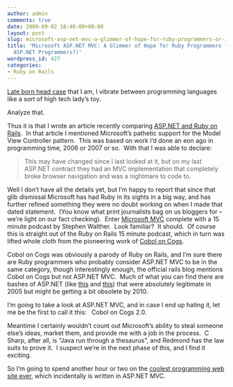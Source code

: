 ```yaml
---
author: admin
comments: true
date: 2009-09-02 18:40:00+00:00
layout: post
slug: microsoft-asp-net-mvc-a-glimmer-of-hope-for-ruby-programmers-or-is-that-asp-net-programmers
title: 'Microsoft ASP.NET MVC: A Glimmer of Hope for Ruby Programmers (or is that
  ASP.NET Programmers?)'
wordpress_id: 427
categories:
- Ruby on Rails
---
```




[Late born head case](http://www.particlewave.com/blog/2009/08/15/late-born-head-case-ponders-microsoft-certification/) that I am, I vibrate between programming languages like a sort of high tech lady’s toy.

Analyze that.

Thus it is that I wrote an article recently comparing [ASP.NET and Ruby on Rails](http://www.particlewave.com/blog/2009/04/19/aspnet-versus-ruby-on-rails/).  In that article I mentioned Microsoft’s pathetic support for the Model View Controller pattern.  This was based on work I’d done an eon ago in programming time, 2006 or 2007 or so.  With that I was able to declare:


> This may have changed since I last looked at it, but on my last ASP.NET contract they had an MVC implementation that completely broke browser navigation and was a nightmare to code to.


Well I don’t have all the details yet, but I’m happy to report that since that glib dismissal Microsoft has had Ruby in its sights in a big way, and has further refined something they were no doubt working on when I made that dated statement.  (You know what print journalists bag on us bloggers for – we’re light on our fact checking).  Enter [Microsoft MVC](http://www.asp.net/mvc/) complete with a 15 minute podcast by Stephen Walther.  Look familiar?  It should.  Of course this is straight out of the Ruby on Rails 15 minute podcast, which in turn was lifted whole cloth from the pioneering work of [Cobol on Cogs](http://www.coboloncogs.org).

Cobol on Cogs was obviously a parody of Ruby on Rails, and I’m sure there are Ruby programmers who probably consider ASP.NET MVC to be in the same category, though interestingly enough, the official rails blog mentions Cobol on Cogs but not ASP.NET MVC.  Much of what you can find there are bashes of ASP.NET (like [this](http://weblog.rubyonrails.org/2005/7/5/not-knowing-where-it-hurts-in-asp-net) and [this](http://weblog.rubyonrails.org/2005/8/25/dont-look-at-rails-if-you-have-to-do-net)) that were absolutely legitimate in 2005 but might be getting a bit obsolete by 2010.

I’m going to take a look at ASP.NET MVC, and in case I end up hating it, let me be the first to call it this:   Cobol on Cogs 2.0.

Meantime I certainly wouldn’t count out Microsoft’s ability to steal someone else’s ideas, market them, and provide me with a job in the process.  C Sharp, after all, is “Java run through a thesaurus”, and Redmond has the law suits to prove it.  I suspect we’re in the next phase of this, and I find it exciting.

So I’m going to spend another hour or two on the [coolest programming web site ever](http://www.stackoverflow.com), which incidentally is written in ASP.NET MVC.
